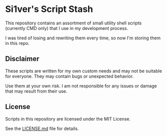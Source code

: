 # Si1ver's Script Stash

This repository contains an assortment of small utility shell scripts (currently CMD only) that I use in my development process.

I was tired of losing and rewriting them every time, so now I'm storing them in this repo.

## Disclaimer

These scripts are written for my own custom needs and may not be suitable for everyone. They may contain bugs or unexpected behavior.

Use them at your own risk. I am not responsible for any issues or damage that may result from their use.

## License

Scripts in this repository are licensed under the MIT License.

See the [LICENSE.md](LICENSE.md) file for details.
